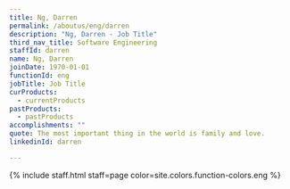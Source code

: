 ```yaml
---
title: Ng, Darren
permalink: /aboutus/eng/darren
description: "Ng, Darren - Job Title"
third_nav_title: Software Engineering
staffId: darren
name: Ng, Darren
joinDate: 1970-01-01
functionId: eng
jobTitle: Job Title
curProducts:
  - currentProducts
pastProducts:
  - pastProducts
accomplishments: ""
quote: The most important thing in the world is family and love.
linkedinId: darren

---
```


{% include staff.html staff=page color=site.colors.function-colors.eng %}
